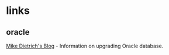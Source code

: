 # links

## oracle

[Mike Dietrich's Blog](https://mikedietrichde.com/) - Information on upgrading Oracle database.
